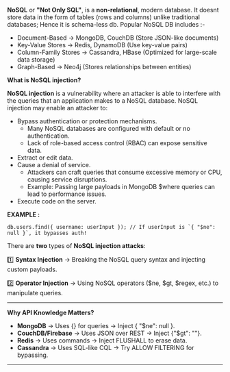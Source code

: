 **NoSQL** or **"Not Only SQL"**, is a **non-relational**, modern database.
It doesnt store data in the form of tables (rows and columns) unlike traditional databases; Hence it is schema-less db.
Popular NoSQL DB includes :-
 - Document-Based → MongoDB, CouchDB (Store JSON-like documents)
 - Key-Value Stores → Redis, DynamoDB (Use key-value pairs)
 - Column-Family Stores → Cassandra, HBase (Optimized for large-scale data storage)
 - Graph-Based → Neo4j (Stores relationships between entities)

**What is NoSQL injection?**

**NoSQL injection** is a vulnerability where an attacker is able to interfere with the queries that an application makes to a NoSQL database. NoSQL injection may enable an attacker to:
 - Bypass authentication or protection mechanisms.
   - Many NoSQL databases are configured with default or no authentication.
   - Lack of role-based access control (RBAC) can expose sensitive data.
 - Extract or edit data.
 - Cause a denial of service.
   - Attackers can craft queries that consume excessive memory or CPU, causing service disruptions.
   - Example: Passing large payloads in MongoDB $where queries can lead to performance issues.
 - Execute code on the server.

**EXAMPLE :**
```
db.users.find({ username: userInput }); // If userInput is `{ "$ne": null }`, it bypasses auth!
```

There are **two** types of **NoSQL injection attacks**:

1️⃣ **Syntax Injection** → Breaking the NoSQL query syntax and injecting custom payloads.

2️⃣ **Operator Injection** → Using NoSQL operators ($ne, $gt, $regex, etc.) to manipulate queries.

----
**Why API Knowledge Matters?**

 - **MongoDB** → Uses {} for queries → Inject { "$ne": null }.
 - **CouchDB/Firebase** → Uses JSON over REST → Inject {"$gt": ""}.
 - **Redis** → Uses commands → Inject FLUSHALL to erase data.
 - **Cassandra** → Uses SQL-like CQL → Try ALLOW FILTERING for bypassing.

----
